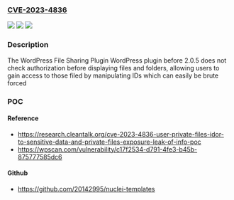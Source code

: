 ### [CVE-2023-4836](https://cve.mitre.org/cgi-bin/cvename.cgi?name=CVE-2023-4836)
![](https://img.shields.io/static/v1?label=Product&message=WordPress%20File%20Sharing%20Plugin&color=blue)
![](https://img.shields.io/static/v1?label=Version&message=0%3C%202.0.5%20&color=brighgreen)
![](https://img.shields.io/static/v1?label=Vulnerability&message=CWE-639%20Authorization%20Bypass%20Through%20User-Controlled%20Key&color=brighgreen)

### Description

The WordPress File Sharing Plugin WordPress plugin before 2.0.5 does not check authorization before displaying files and folders, allowing users to gain access to those filed by manipulating IDs which can easily be brute forced

### POC

#### Reference
- https://research.cleantalk.org/cve-2023-4836-user-private-files-idor-to-sensitive-data-and-private-files-exposure-leak-of-info-poc
- https://wpscan.com/vulnerability/c17f2534-d791-4fe3-b45b-875777585dc6

#### Github
- https://github.com/20142995/nuclei-templates


